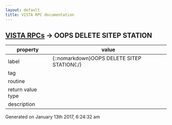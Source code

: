```yaml
---
layout: default
title: VISTA RPC documentation
---
```




## [VISTA RPCs](TableOfContent.md) &#8594; OOPS DELETE SITEP STATION 

 property | value 
--- | --- 
 label | {::nomarkdown}OOPS DELETE SITEP STATION{:/}
 tag | 
 routine | 
 return value type | 
 description | 




 Generated on January 13th 2017, 6:24:32 am